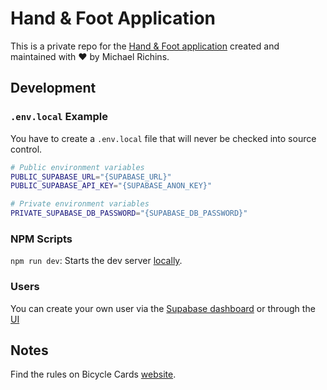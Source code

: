 # Hand & Foot Application

This is a private repo for the [Hand & Foot application](https://handandfoot.app) created and maintained with ❤️ by Michael Richins.

## Development

### `.env.local` Example

You have to create a `.env.local` file that will never be checked into source control.

```bash
# Public environment variables
PUBLIC_SUPABASE_URL="{SUPABASE_URL}"
PUBLIC_SUPABASE_API_KEY="{SUPABASE_ANON_KEY}"

# Private environment variables
PRIVATE_SUPABASE_DB_PASSWORD="{SUPABASE_DB_PASSWORD}"
```

### NPM Scripts

`npm run dev`: Starts the dev server [locally](http://localhost:5173/).

### Users

You can create your own user via the [Supabase dashboard](https://supabase.com/dashboard/project/odmtnqdhylkhgirjhlyp/auth/users) or through the [UI](http://localhost:5173/register)

## Notes

Find the rules on Bicycle Cards [website](https://bicyclecards.com/how-to-play/hand-and-foot).
